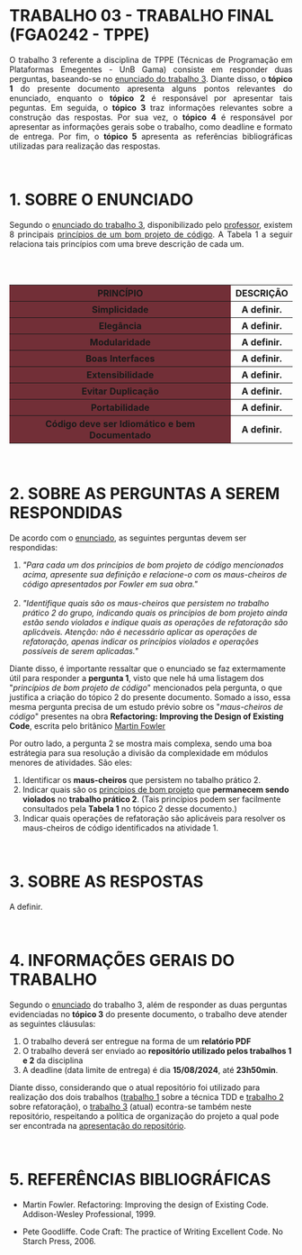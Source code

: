 # TRABALHO 03 - TRABALHO FINAL (FGA0242 - TPPE)

<p align='justify'> 
O trabalho 3 referente a disciplina de TPPE (Técnicas de Programação em Plataformas Emegentes - UnB Gama) consiste em responder duas perguntas, baseando-se no <a href="https://github.com/andrelanna/fga0242/tree/master/tps/tp2"> enunciado do trabalho 3</a>. Diante disso, o <strong>tópico 1</strong> do presente documento apresenta alguns pontos relevantes do enunciado, enquanto o <strong>tópico 2</strong> é responsável por apresentar tais peguntas. Em seguida, o <strong>tópico 3</strong> traz informações relevantes sobre a construção das respostas. Por sua vez, o <strong>tópico 4</strong> é responsável por apresentar as informações gerais sobe o trabalho, como deadline e formato de entrega. Por fim, o <strong>tópico 5</strong> apresenta as referências bibliográficas utilizadas para realização das respostas. 
</p>

<br>

# 1. SOBRE O ENUNCIADO

<p align = "justify">Segundo o <a href="https://github.com/andrelanna/fga0242/tree/master/tps/tp2">enunciado do trabalho 3</a>, disponibilizado pelo <a href="https://github.com/andrelanna">professor</a>, existem 8 principais <u>princípios de um bom projeto de código</u>. A <storng>Tabela 1</strong> a seguir relaciona tais princípios com uma breve descrição de cada um.
</p>

<br>

<br>
<table align='center'>
<colgroup>
    <col style="background-color: #722f37" />
    <col span="2" />
</colgroup>
<tr>
    <th>PRINCÍPIO</th>
    <th>DESCRIÇÃO</th>
</tr>
<tr>
    <th>Simplicidade</th>
    <th>A definir.</th>
</tr>
<tr>
    <th>Elegância</th>
    <th>A definir.</th>
</tr>
<tr>
    <th>Modularidade</th>
    <th>A definir.</th>
</tr>
<tr>
    <th>Boas Interfaces</th>
    <th>A definir.</th>
</tr>
<tr>
    <th>Extensibilidade</th>
    <th>A definir.</th>
</tr>
<tr>
    <th>Evitar Duplicação</th>
    <th>A definir.</th>
</tr>
<tr>
    <th>Portabilidade</th>
    <th>A definir.</th>
</tr>
<tr>
    <th>Código deve ser Idiomático e bem Documentado</th>
    <th>A definir.</th>
</tr>
</table>

<br>

# 2. SOBRE AS PERGUNTAS A SEREM RESPONDIDAS

<p align = "justify">

De acordo com o <a href = "https://github.com/andrelanna/fga0242/tree/master/tps/tp2">enunciado</a>, as seguintes perguntas devem ser respondidas:

<ol>
<li><i>"Para cada um dos princípios de bom projeto de código mencionados acima, apresente sua definição e relacione-o com os maus-cheiros de código apresentados por Fowler em sua obra."</i></li>
<br>
<li><i>"Identifique quais são os maus-cheiros que persistem no trabalho prático 2 do grupo, indicando quais os princípios de bom projeto ainda estão sendo violados e indique quais as operações de refatoração são aplicáveis. Atenção: não é necessário aplicar as operações de refatoração, apenas indicar os princípios violados e operações possíveis de serem aplicadas."</i>
</li>
</ol>

Diante disso, é importante ressaltar que o enunciado se faz extermamente útil para responder a <strong>pergunta 1</strong>, visto que nele há uma listagem dos "<i>princípios de bom projeto de código</i>" mencionados pela pergunta, o que justifica a criação do tópico 2 do presente documento. Somado a isso, essa mesma pergunta precisa de um estudo prévio sobre os "<i>maus-cheiros de código</i>" presentes na obra <strong>Refactoring: Improving the Design of Existing Code</strong>, escrita pelo britânico <a href = "https://www.martinfowler.com/">Martin Fowler</a>

Por outro lado, a pergunta 2 se mostra mais complexa, sendo uma boa estrátegia para sua resolução a divisão da complexidade em módulos menores de atividades. São eles:
<ol>
<li>Identificar os <strong>maus-cheiros</strong> que persistem no tabalho prático 2.</li>
<li>Indicar quais são os <u>princípios de bom projeto</u> que <strong>permanecem  sendo violados</strong> no <strong>trabalho prático 2</strong>. (Tais princípios podem ser facilmente consultados pela <strong>Tabela 1</strong> no tópico 2 desse documento.)</li>
<li>Indicar quais operações de refatoração são aplicáveis para resolver os maus-cheiros de código identificados na <storng>atividade 1.</strong></li>
</ol> 
</p>

<br>

# 3. SOBRE AS RESPOSTAS

<p align = "justify">

A definir.

</p>

<br>

# 4. INFORMAÇÕES GERAIS DO TRABALHO

<p align = "justify">

Segundo o <a href = "https://github.com/andrelanna/fga0242/tree/master/tps/tp2">enunciado</a> do trabalho 3, além de responder as duas perguntas evidenciadas no <strong>tópico 3</strong> do presente documento, o trabalho deve atender as seguintes cláusulas:

<ol>
<li>O trabalho deverá ser entregue na forma de um <strong>relatório PDF</strong></li>
<li>O trabalho deverá ser enviado ao <strong>repositório utilizado pelos trabalhos 1 e 2</strong> da disciplina</li>
<li>A deadline (data limite de entrega) é dia <strong>15/08/2024</strong>, até <strong>23h50min</strong>.</li>
</ol>

Diante disso, considerando que o atual repositório foi utilizado para realização dos dois trabalhos (<a href = "https://github.com/gustavomartins-github/TPPE_Trabalhos/tree/T1_TDD">trabalho 1</a> sobre a técnica TDD e <a href = "https://github.com/gustavomartins-github/TPPE_Trabalhos/tree/T2_refactoring">trabalho 2</a> sobre refatoração), o <a href = "https://github.com/gustavomartins-github/TPPE_Trabalhos/tree/T3_SoftwareProject">trabalho 3</a> (atual) econtra-se também neste repositório, respeitando a política de organização do projeto a qual pode ser encontrada na <a href = "https://github.com/gustavomartins-github/TPPE_Trabalhos/tree/main">apresentação do repositório</a>.
</p>

<br>

# 5. REFERÊNCIAS BIBLIOGRÁFICAS

- Martin Fowler. Refactoring: Improving the design of Existing Code. Addison-Wesley Professional, 1999.

- Pete Goodliffe. Code Craft: The practice of Writing Excellent Code. No Starch Press, 2006.

